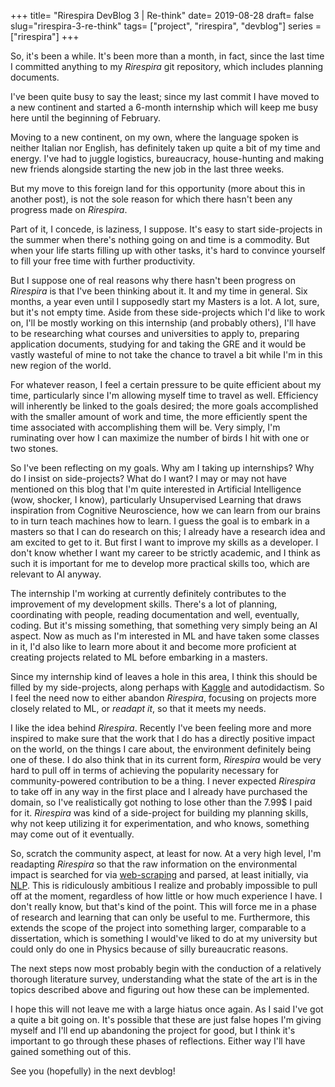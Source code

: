 +++
title= "Rirespira DevBlog 3 | Re-think"
date= 2019-08-28
draft= false
slug="rirespira-3-re-think"
tags= ["project", "rirespira", "devblog"]
series = ["rirespira"]
+++

So, it's been a while. It's been more than a month, in fact, since the last time I committed anything to my _Rirespira_ git repository, which includes planning documents.

I've been quite busy to say the least; since my last commit I have moved to a new continent and started a 6-month internship which will keep me busy here until the beginning of February.

Moving to a new continent, on my own, where the language spoken is neither Italian nor English, has definitely taken up quite a bit of my time and energy. I've had to juggle logistics, bureaucracy, house-hunting and making new friends alongside starting the new job in the last three weeks.

But my move to this foreign land for this opportunity (more about this in another post), is not the sole reason for which there hasn't been any progress made on _Rirespira_.

Part of it, I concede, is laziness, I suppose. It's easy to start side-projects in the summer when there's nothing going on and time is a commodity. But when your life starts filling up with other tasks, it's hard to convince yourself to fill your free time with further productivity.

But I suppose one of real reasons why there hasn't been progress on _Rirespira_ is that I've been thinking about it. It and my time in general. Six months, a year even until I supposedly start my Masters is a lot. A lot, sure, but it's not empty time. Aside from these side-projects which I'd like to work on, I'll be mostly working on this internship (and probably others), I'll have to be researching what courses and universities to apply to, preparing application documents, studying for and taking the GRE and it would be vastly wasteful of mine to not take the chance to travel a bit while I'm in this new region of the world.

For whatever reason, I feel a certain pressure to be quite efficient about my time, particularly since I'm allowing myself time to travel as well. Efficiency will inherently be linked to the goals desired; the more goals accomplished with the smaller amount of work and time, the more efficiently spent the time associated with accomplishing them will be. Very simply, I'm ruminating over how I can maximize the number of birds I hit with one or two stones.

So I've been reflecting on my goals. Why am I taking up internships? Why do I insist on side-projects? What do I want? I may or may not have mentioned on this blog that I'm quite interested in Artificial Intelligence (wow, shocker, I know), particularly Unsupervised Learning that draws inspiration from Cognitive Neuroscience, how we can learn from our brains to in turn teach machines how to learn. I guess the goal is to embark in a masters so that I can do research on this; I already have a research idea and am excited to get to it. But first I want to improve my skills as a developer. I don't know whether I want my career to be strictly academic, and I think as such it is important for me to develop more practical skills too, which are relevant to AI anyway.

The internship I'm working at currently definitely contributes to the improvement of my development skills. There's a lot of planning, coordinating with people, reading documentation and well, eventually, coding. But it's missing something, that something very simply being an AI aspect. Now as much as I'm interested in ML and have taken some classes in it, I'd also like to learn more about it and become more proficient at creating projects related to ML before embarking in a masters.

Since my internship kind of leaves a hole in this area, I think this should be filled by my side-projects, along perhaps with [Kaggle](https://www.kaggle.com/) and autodidactism. So I feel the need now to either abandon _Rirespira_, focusing on projects more closely related to ML, or _readapt it_, so that it meets my needs.

I like the idea behind _Rirespira_. Recently I've been feeling more and more inspired to make sure that the work that I do has a directly positive impact on the world, on the things I care about, the environment definitely being one of these. I do also think that in its current form, _Rirespira_ would be very hard to pull off in terms of achieving the popularity necessary for community-powered contribution to be a thing. I never expected _Rirespira_ to take off in any way in the first place and I already have purchased the domain, so I've realistically got nothing to lose other than the 7.99\$ I paid for it. _Rirespira_ was kind of a side-project for building my planning skills, why not keep utilizing it for experimentation, and who knows, something may come out of it eventually.

So, scratch the community aspect, at least for now. At a very high level, I'm readapting _Rirespira_ so that the raw information on the environmental impact is searched for via [web-scraping](https://en.wikipedia.org/wiki/Web_scraping) and parsed, at least initially, via [NLP](https://en.wikipedia.org/wiki/Natural_language_processing). This is ridiculously ambitious I realize and probably impossible to pull off at the moment, regardless of how little or how much experience I have. I don't really know, but that's kind of the point. This will force me in a phase of research and learning that can only be useful to me. Furthermore, this extends the scope of the project into something larger, comparable to a dissertation, which is something I would've liked to do at my university but could only do one in Physics because of silly bureaucratic reasons.

The next steps now most probably begin with the conduction of a relatively thorough literature survey, understanding what the state of the art is in the topics described above and figuring out how these can be implemented.

I hope this will not leave me with a large hiatus once again. As I said I've got a quite a bit going on. It's possible that these are just false hopes I'm giving myself and I'll end up abandoning the project for good, but I think it's important to go through these phases of reflections. Either way I'll have gained something out of this.

See you (hopefully) in the next devblog!
